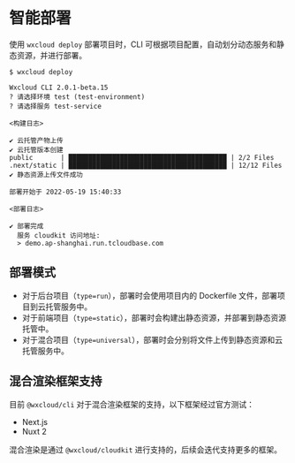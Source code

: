 # 智能部署

使用 `wxcloud deploy` 部署项目时，CLI 可根据项目配置，自动划分动态服务和静态资源，并进行部署。


```shell:no-line-numbers
$ wxcloud deploy

Wxcloud CLI 2.0.1-beta.15
? 请选择环境 test (test-environment)
? 请选择服务 test-service

<构建日志>

✔ 云托管产物上传
✔ 云托管版本创建
public       | ████████████████████████████████████████ | 2/2 Files
.next/static | ████████████████████████████████████████ | 12/12 Files
✔ 静态资源上传文件成功

部署开始于 2022-05-19 15:40:33

<部署日志>

✔ 部署完成
  服务 cloudkit 访问地址:
  > demo.ap-shanghai.run.tcloudbase.com

```


## 部署模式

- 对于后台项目（`type=run`），部署时会使用项目内的 Dockerfile 文件，部署项目到云托管服务中。
- 对于前端项目（`type=static`），部署时会构建出静态资源，并部署到静态资源托管中。
- 对于混合项目（`type=universal`），部署时会分别将文件上传到静态资源和云托管服务中。

## 混合渲染框架支持

目前 `@wxcloud/cli` 对于混合渲染框架的支持，以下框架经过官方测试：

- Next.js
- Nuxt 2

混合渲染是通过 `@wxcloud/cloudkit` 进行支持的，后续会迭代支持更多的框架。